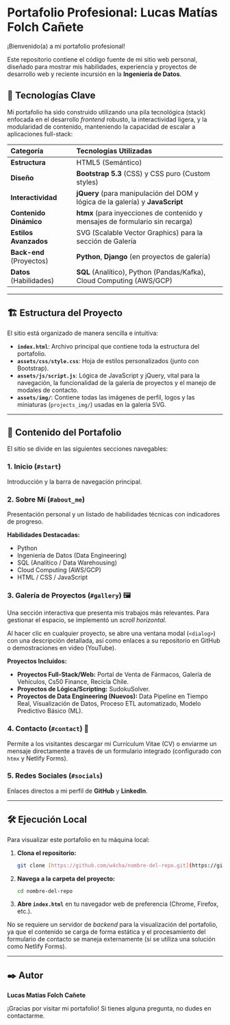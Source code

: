 # Portafolio Profesional: Lucas Matías Folch Cañete

¡Bienvenido(a) a mi portafolio profesional!

Este repositorio contiene el código fuente de mi sitio web personal, diseñado para mostrar mis habilidades, experiencia y proyectos de desarrollo web y reciente incursión en la **Ingeniería de Datos**.

## 🚀 Tecnologías Clave

Mi portafolio ha sido construido utilizando una pila tecnológica (stack) enfocada en el desarrollo *frontend* robusto, la interactividad ligera, y la modularidad de contenido, manteniendo la capacidad de escalar a aplicaciones full-stack:

| Categoría | Tecnologías Utilizadas |
| :--- | :--- |
| **Estructura** | HTML5 (Semántico) |
| **Diseño** | **Bootstrap 5.3** (CSS) y CSS puro (Custom styles) |
| **Interactividad** | **jQuery** (para manipulación del DOM y lógica de la galería) y **JavaScript** |
| **Contenido Dinámico** | **htmx** (para inyecciones de contenido y mensajes de formulario sin recarga) |
| **Estilos Avanzados** | SVG (Scalable Vector Graphics) para la sección de Galería |
| **Back-end** (Proyectos) | **Python**, **Django** (en proyectos de galería) |
| **Datos** (Habilidades) | **SQL** (Analítico), Python (Pandas/Kafka), Cloud Computing (AWS/GCP) |

---

## 🏗️ Estructura del Proyecto

El sitio está organizado de manera sencilla e intuitiva:

* **`index.html`**: Archivo principal que contiene toda la estructura del portafolio.
* **`assets/css/style.css`**: Hoja de estilos personalizados (junto con Bootstrap).
* **`assets/js/script.js`**: Lógica de JavaScript y jQuery, vital para la navegación, la funcionalidad de la galería de proyectos y el manejo de modales de contacto.
* **`assets/img/`**: Contiene todas las imágenes de perfil, logos y las miniaturas (`projects_img/`) usadas en la galería SVG.

---

## 🧩 Contenido del Portafolio

El sitio se divide en las siguientes secciones navegables:

### 1. Inicio (`#start`)
Introducción y la barra de navegación principal.

### 2. Sobre Mí (`#about_me`)
Presentación personal y un listado de habilidades técnicas con indicadores de progreso.

**Habilidades Destacadas:**
* Python
* Ingeniería de Datos (Data Engineering)
* SQL (Analítico / Data Warehousing)
* Cloud Computing (AWS/GCP)
* HTML / CSS / JavaScript

### 3. Galería de Proyectos (`#gallery`) 🖼️

Una sección interactiva que presenta mis trabajos más relevantes. Para gestionar el espacio, se implementó un *scroll horizontal*.

Al hacer clic en cualquier proyecto, se abre una ventana modal (`<dialog>`) con una descripción detallada, así como enlaces a su repositorio en GitHub o demostraciones en video (YouTube).

**Proyectos Incluidos:**

* **Proyectos Full-Stack/Web:** Portal de Venta de Fármacos, Galería de Vehículos, Cs50 Finance, Recicla Chile.
* **Proyectos de Lógica/Scripting:** SudokuSolver.
* **Proyectos de Data Engineering (Nuevos):** Data Pipeline en Tiempo Real, Visualización de Datos, Proceso ETL automatizado, Modelo Predictivo Básico (ML).

### 4. Contacto (`#contact`) 📧
Permite a los visitantes descargar mi Currículum Vitae (CV) o enviarme un mensaje directamente a través de un formulario integrado (configurado con `htmx` y Netlify Forms).

### 5. Redes Sociales (`#socials`)
Enlaces directos a mi perfil de **GitHub** y **LinkedIn**.

---

## 🛠️ Ejecución Local

Para visualizar este portafolio en tu máquina local:

1.  **Clona el repositorio:**
    ```bash
    git clone [https://github.com/w4cha/nombre-del-repo.git](https://github.com/w4cha/nombre-del-repo.git)
    ```
2.  **Navega a la carpeta del proyecto:**
    ```bash
    cd nombre-del-repo
    ```
3.  **Abre `index.html`** en tu navegador web de preferencia (Chrome, Firefox, etc.).

No se requiere un servidor de *backend* para la visualización del portafolio, ya que el contenido se carga de forma estática y el procesamiento del formulario de contacto se maneja externamente (si se utiliza una solución como Netlify Forms).

---

## ✒️ Autor

**Lucas Matías Folch Cañete**

¡Gracias por visitar mi portafolio! Si tienes alguna pregunta, no dudes en contactarme.

